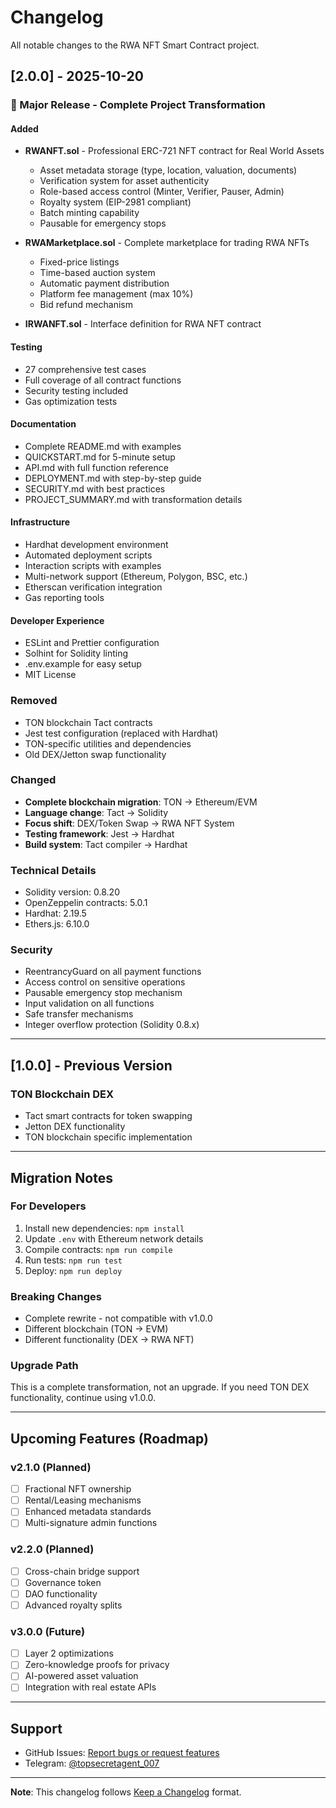 # Changelog

All notable changes to the RWA NFT Smart Contract project.

## [2.0.0] - 2025-10-20

### 🎉 Major Release - Complete Project Transformation

#### Added
- **RWANFT.sol** - Professional ERC-721 NFT contract for Real World Assets
  - Asset metadata storage (type, location, valuation, documents)
  - Verification system for asset authenticity
  - Role-based access control (Minter, Verifier, Pauser, Admin)
  - Royalty system (EIP-2981 compliant)
  - Batch minting capability
  - Pausable for emergency stops
  
- **RWAMarketplace.sol** - Complete marketplace for trading RWA NFTs
  - Fixed-price listings
  - Time-based auction system
  - Automatic payment distribution
  - Platform fee management (max 10%)
  - Bid refund mechanism
  
- **IRWANFT.sol** - Interface definition for RWA NFT contract

#### Testing
- 27 comprehensive test cases
- Full coverage of all contract functions
- Security testing included
- Gas optimization tests

#### Documentation
- Complete README.md with examples
- QUICKSTART.md for 5-minute setup
- API.md with full function reference
- DEPLOYMENT.md with step-by-step guide
- SECURITY.md with best practices
- PROJECT_SUMMARY.md with transformation details

#### Infrastructure
- Hardhat development environment
- Automated deployment scripts
- Interaction scripts with examples
- Multi-network support (Ethereum, Polygon, BSC, etc.)
- Etherscan verification integration
- Gas reporting tools

#### Developer Experience
- ESLint and Prettier configuration
- Solhint for Solidity linting
- .env.example for easy setup
- MIT License

### Removed
- TON blockchain Tact contracts
- Jest test configuration (replaced with Hardhat)
- TON-specific utilities and dependencies
- Old DEX/Jetton swap functionality

### Changed
- **Complete blockchain migration**: TON → Ethereum/EVM
- **Language change**: Tact → Solidity
- **Focus shift**: DEX/Token Swap → RWA NFT System
- **Testing framework**: Jest → Hardhat
- **Build system**: Tact compiler → Hardhat

### Technical Details
- Solidity version: 0.8.20
- OpenZeppelin contracts: 5.0.1
- Hardhat: 2.19.5
- Ethers.js: 6.10.0

### Security
- ReentrancyGuard on all payment functions
- Access control on sensitive operations
- Pausable emergency stop mechanism
- Input validation on all functions
- Safe transfer mechanisms
- Integer overflow protection (Solidity 0.8.x)

---

## [1.0.0] - Previous Version

### TON Blockchain DEX
- Tact smart contracts for token swapping
- Jetton DEX functionality
- TON blockchain specific implementation

---

## Migration Notes

### For Developers
1. Install new dependencies: `npm install`
2. Update `.env` with Ethereum network details
3. Compile contracts: `npm run compile`
4. Run tests: `npm run test`
5. Deploy: `npm run deploy`

### Breaking Changes
- Complete rewrite - not compatible with v1.0.0
- Different blockchain (TON → EVM)
- Different functionality (DEX → RWA NFT)

### Upgrade Path
This is a complete transformation, not an upgrade. If you need TON DEX functionality, continue using v1.0.0.

---

## Upcoming Features (Roadmap)

### v2.1.0 (Planned)
- [ ] Fractional NFT ownership
- [ ] Rental/Leasing mechanisms
- [ ] Enhanced metadata standards
- [ ] Multi-signature admin functions

### v2.2.0 (Planned)
- [ ] Cross-chain bridge support
- [ ] Governance token
- [ ] DAO functionality
- [ ] Advanced royalty splits

### v3.0.0 (Future)
- [ ] Layer 2 optimizations
- [ ] Zero-knowledge proofs for privacy
- [ ] AI-powered asset valuation
- [ ] Integration with real estate APIs

---

## Support

- GitHub Issues: [Report bugs or request features](https://github.com/yourusername/RWA-Smart-Contract/issues)
- Telegram: [@topsecretagent_007](https://t.me/topsecretagent_007)

---

**Note**: This changelog follows [Keep a Changelog](https://keepachangelog.com/en/1.0.0/) format.

